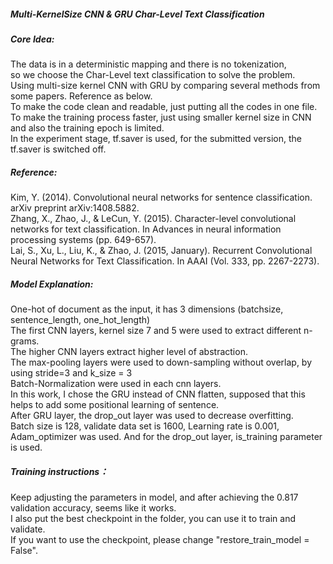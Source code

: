 ##### Multi-KernelSize CNN & GRU Char-Level Text Classification

##### Core Idea:
The data is in a deterministic mapping and there is no tokenization,  
so we choose the Char-Level text classification to solve the problem.  
Using multi-size kernel CNN with GRU by comparing several methods from some papers. Reference as below.  
To make the code clean and readable, just putting all the codes in one file.  
To make the training process faster, just using smaller kernel size in CNN and also the training epoch is limited.  
In the experiment stage, tf.saver is used, for the submitted version, the tf.saver is switched off.  
  
  
  
##### Reference:  
Kim, Y. (2014). Convolutional neural networks for sentence classification. arXiv preprint arXiv:1408.5882.  
Zhang, X., Zhao, J., & LeCun, Y. (2015). Character-level convolutional networks for text classification. In Advances in neural information processing systems (pp. 649-657).  
Lai, S., Xu, L., Liu, K., & Zhao, J. (2015, January). Recurrent Convolutional Neural Networks for Text Classification. In AAAI (Vol. 333, pp. 2267-2273).  
  
    
    
##### Model Explanation:
One-hot of document as the input, it has 3 dimensions (batchsize, sentence_length, one_hot_length)  
The first CNN layers, kernel size 7 and 5 were used to extract different n-grams.  
The higher CNN layers extract higher level of abstraction.  
The max-pooling layers were used to down-sampling without overlap, by using stride=3 and k_size = 3  
Batch-Normalization were used in each cnn layers.  
In this work, I chose the GRU instead of CNN flatten, supposed that this helps to add some positional learning of sentence.  
After GRU layer, the drop_out layer was used to decrease overfitting.  
Batch size is 128, validate data set is 1600, Learning rate is 0.001, Adam_optimizer was used. And for the drop_out layer, is_training parameter is used.    
  
  
  
##### Training instructions：
Keep adjusting the parameters in model, and after achieving the 0.817 validation accuracy, seems like it works.  
I also put the best checkpoint in the folder, you can use it to train and validate.  
If you want to use the checkpoint, please change "restore_train_model = False".    
  
    
    
